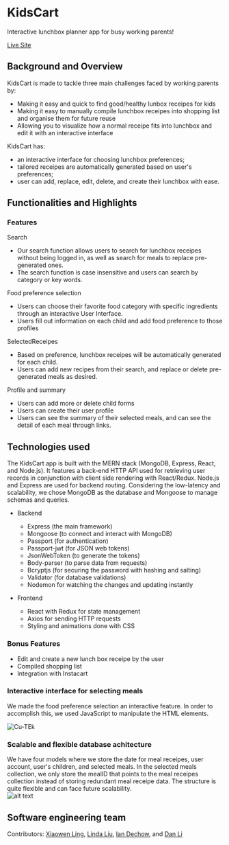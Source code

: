 # KidsCart

Interactive lunchbox planner app for busy working parents!

[Live Site](https://kidscart.herokuapp.com/)

## Background and Overview

KidsCart is made to tackle three main challenges faced by working parents by:

  * Making it easy and quick to find good/healthy lunbox receipes for kids
  * Making it easy to manually compile lunchbox receipes into shopping list and organise them for future reuse 
  * Allowing you to visualize how a normal receipe fits into lunchbox and edit it with an interactive interface

KidsCart has: 

  * an interactive interface for choosing lunchbox preferences; 
  * tailored receipes are automatically generated based on user's preferences; 
  * user can add, replace, edit, delete, and create their lunchbox with ease.
  
## Functionalities and Highlights 

### Features

Search
 * Our search function allows users to search for lunchbox receipes without being logged in, as well as search for meals to replace pre-generated ones.
 * The search function is case insensitive and users can search by category or key words. 
 
Food preference selection
 * Users can choose their favorite food category with specific ingredients through an interactive User Interface.
 * Users fill out information on each child and add food preference to those profiles
 
SelectedReceipes
 * Based on preference, lunchbox receipes will be automatically generated for each child.
 * Users can add new recipes from their search, and replace or delete pre-generated meals as desired. 

Profile and summary
 * Users can add more or delete child forms
 * Users can create their user profile
 * Users can see the summary of their selected meals, and can see the detail of each meal through links.
 
 ## Technologies used

The KidsCart app is built with the MERN stack (MongoDB, Express, React, and Node.js). It features a back-end HTTP API used for retrieving user records in conjunction with client side rendering with React/Redux. Node.js and Express are used for backend routing. Considering the low-latency and scalability, we chose MongoDB as the database and Mongoose to manage schemas and queries.

- Backend
  * Express (the main framework)
  * Mongoose (to connect and interact with MongoDB)
  * Passport (for authentication)
  * Passport-jwt (for JSON web tokens)
  * JsonWebToken (to generate the tokens)
  * Body-parser (to parse data from requests)
  * Bcryptjs (for securing the password with hashing and salting)
  * Validator (for database validations)
  * Nodemon for watching the changes and updating instantly
  
- Frontend
  * React with Redux for state management
  * Axios for sending HTTP requests
  * Styling and animations done with CSS

### Bonus Features

- Edit and create a new lunch box receipe by the user
- Compiled shopping list
- Integration with Instacart

### Interactive interface for selecting meals
We made the food preference selection an interactive feature. In order to accomplish this, we used JavaScript to manipulate the HTML elements.

![Cu-TEk](https://i.makeagif.com/media/1-26-2020/Cu-TEk.gif)

### Scalable and flexible database achitecture
We have four models where we store the date for meal receipes, user account, user's children, and selected meals. In the selected meals collection, we only store the mealID that points to the meal receipes collection instead of storing redundant meal receipe data. The structure is quite flexible and can face future scalability.  
![alt text](https://github.com/ladydragonforever/KidsCart/blob/master/Kidscart%20architecture%20backend.png)

## Software engineering team
  Contributors: [Xiaowen Ling](https://github.com/shmily40686), [Linda Liu](https://github.com/linlinliu03), [Ian Dechow](https://github.com/idechow), and [Dan Li](https://github.com/ladydragonforever)
